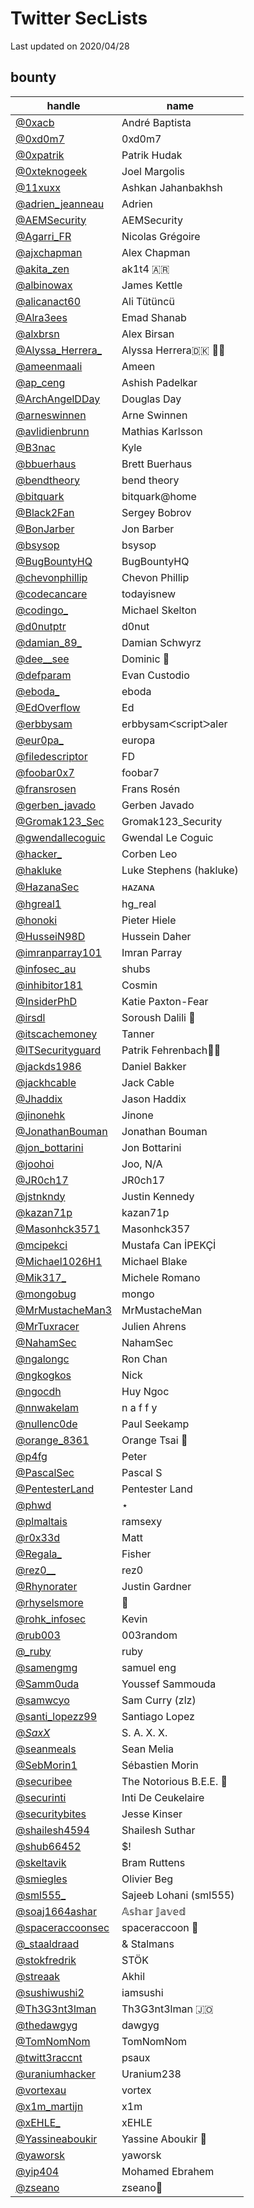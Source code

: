 # Twitter SecLists
Last updated on 2020/04/28


## bounty
| handle | name |
|--------|------|
|[@0xacb](https://twitter.com/0xacb) | André Baptista|
|[@0xd0m7](https://twitter.com/0xd0m7) | 0xd0m7|
|[@0xpatrik](https://twitter.com/0xpatrik) | Patrik Hudak|
|[@0xteknogeek](https://twitter.com/0xteknogeek) | Joel Margolis|
|[@11xuxx](https://twitter.com/11xuxx) | Ashkan Jahanbakhsh|
|[@adrien_jeanneau](https://twitter.com/adrien_jeanneau) | Adrien|
|[@AEMSecurity](https://twitter.com/AEMSecurity) | AEMSecurity|
|[@Agarri_FR](https://twitter.com/Agarri_FR) | Nicolas Grégoire|
|[@ajxchapman](https://twitter.com/ajxchapman) | Alex Chapman|
|[@akita_zen](https://twitter.com/akita_zen) | ak1t4 🇦🇷|
|[@albinowax](https://twitter.com/albinowax) | James Kettle|
|[@alicanact60](https://twitter.com/alicanact60) | Ali Tütüncü|
|[@Alra3ees](https://twitter.com/Alra3ees) | Emad Shanab|
|[@alxbrsn](https://twitter.com/alxbrsn) | Alex Birsan|
|[@Alyssa_Herrera_](https://twitter.com/Alyssa_Herrera_) | Alyssa Herrera🇩🇰 🏳️‍⚧️|
|[@ameenmaali](https://twitter.com/ameenmaali) | Ameen|
|[@ap_ceng](https://twitter.com/ap_ceng) | Ashish Padelkar|
|[@ArchAngelDDay](https://twitter.com/ArchAngelDDay) | Douglas Day|
|[@arneswinnen](https://twitter.com/arneswinnen) | Arne Swinnen|
|[@avlidienbrunn](https://twitter.com/avlidienbrunn) | ­Mathias Karlsson|
|[@B3nac](https://twitter.com/B3nac) | Kyle|
|[@bbuerhaus](https://twitter.com/bbuerhaus) | Brett Buerhaus|
|[@bendtheory](https://twitter.com/bendtheory) | bend theory|
|[@bitquark](https://twitter.com/bitquark) | bitquark@home|
|[@Black2Fan](https://twitter.com/Black2Fan) | Sergey Bobrov|
|[@BonJarber](https://twitter.com/BonJarber) | Jon Barber|
|[@bsysop](https://twitter.com/bsysop) | bsysop|
|[@BugBountyHQ](https://twitter.com/BugBountyHQ) | BugBountyHQ|
|[@chevonphillip](https://twitter.com/chevonphillip) | Chevon Phillip|
|[@codecancare](https://twitter.com/codecancare) | todayisnew|
|[@codingo_](https://twitter.com/codingo_) | Michael Skelton|
|[@d0nutptr](https://twitter.com/d0nutptr) | d0nut|
|[@damian_89_](https://twitter.com/damian_89_) | Damian Schwyrz|
|[@dee__see](https://twitter.com/dee__see) | Dominic 🐐|
|[@defparam](https://twitter.com/defparam) | Evan Custodio|
|[@eboda_](https://twitter.com/eboda_) | eboda|
|[@EdOverflow](https://twitter.com/EdOverflow) | Ed|
|[@erbbysam](https://twitter.com/erbbysam) | erbbysamᐸscriptᐳaler|
|[@eur0pa_](https://twitter.com/eur0pa_) | europa|
|[@filedescriptor](https://twitter.com/filedescriptor) | FD|
|[@foobar0x7](https://twitter.com/foobar0x7) | foobar7|
|[@fransrosen](https://twitter.com/fransrosen) | Frans Rosén|
|[@gerben_javado](https://twitter.com/gerben_javado) | Gerben Javado|
|[@Gromak123_Sec](https://twitter.com/Gromak123_Sec) | Gromak123_Security|
|[@gwendallecoguic](https://twitter.com/gwendallecoguic) | Gwendal Le Coguic|
|[@hacker_](https://twitter.com/hacker_) | Corben Leo|
|[@hakluke](https://twitter.com/hakluke) | Luke Stephens (hakluke)|
|[@HazanaSec](https://twitter.com/HazanaSec) | ʜᴀᴢᴀɴᴀ|
|[@hgreal1](https://twitter.com/hgreal1) | hg_real|
|[@honoki](https://twitter.com/honoki) | Pieter Hiele|
|[@HusseiN98D](https://twitter.com/HusseiN98D) | Hussein Daher|
|[@imranparray101](https://twitter.com/imranparray101) | Imran Parray|
|[@infosec_au](https://twitter.com/infosec_au) | shubs|
|[@inhibitor181](https://twitter.com/inhibitor181) | Cosmin|
|[@InsiderPhD](https://twitter.com/InsiderPhD) | Katie Paxton-Fear|
|[@irsdl](https://twitter.com/irsdl) | Soroush Dalili 🤖|
|[@itscachemoney](https://twitter.com/itscachemoney) | Tanner|
|[@ITSecurityguard](https://twitter.com/ITSecurityguard) | Patrik Fehrenbach🤖|
|[@jackds1986](https://twitter.com/jackds1986) | Daniel Bakker|
|[@jackhcable](https://twitter.com/jackhcable) | Jack Cable|
|[@Jhaddix](https://twitter.com/Jhaddix) | Jason Haddix|
|[@jinonehk](https://twitter.com/jinonehk) | Jinone|
|[@JonathanBouman](https://twitter.com/JonathanBouman) | Jonathan Bouman|
|[@jon_bottarini](https://twitter.com/jon_bottarini) | Jon Bottarini|
|[@joohoi](https://twitter.com/joohoi) | Joo, N/A|
|[@JR0ch17](https://twitter.com/JR0ch17) | JR0ch17|
|[@jstnkndy](https://twitter.com/jstnkndy) | Justin Kennedy|
|[@kazan71p](https://twitter.com/kazan71p) | kazan71p|
|[@Masonhck3571](https://twitter.com/Masonhck3571) | Masonhck357|
|[@mcipekci](https://twitter.com/mcipekci) | Mustafa Can İPEKÇİ|
|[@Michael1026H1](https://twitter.com/Michael1026H1) | Michael Blake|
|[@Mik317_](https://twitter.com/Mik317_) | Michele Romano|
|[@mongobug](https://twitter.com/mongobug) | mongo|
|[@MrMustacheMan3](https://twitter.com/MrMustacheMan3) | MrMustacheMan|
|[@MrTuxracer](https://twitter.com/MrTuxracer) | Julien Ahrens|
|[@NahamSec](https://twitter.com/NahamSec) | NahamSec|
|[@ngalongc](https://twitter.com/ngalongc) | Ron Chan|
|[@ngkogkos](https://twitter.com/ngkogkos) | Nick || hunt4p1zza|
|[@ngocdh](https://twitter.com/ngocdh) | Huy Ngoc|
|[@nnwakelam](https://twitter.com/nnwakelam) | n a f f y | supreme leader|
|[@nullenc0de](https://twitter.com/nullenc0de) | Paul Seekamp|
|[@orange_8361](https://twitter.com/orange_8361) | Orange Tsai  🍊|
|[@p4fg](https://twitter.com/p4fg) | Peter|
|[@PascalSec](https://twitter.com/PascalSec) | Pascal S|
|[@PentesterLand](https://twitter.com/PentesterLand) | Pentester Land|
|[@phwd](https://twitter.com/phwd) | ⋆|
|[@plmaltais](https://twitter.com/plmaltais) | ramsexy|
|[@r0x33d](https://twitter.com/r0x33d) | Matt|
|[@Regala_](https://twitter.com/Regala_) | Fisher|
|[@rez0__](https://twitter.com/rez0__) | rez0|
|[@Rhynorater](https://twitter.com/Rhynorater) | Justin Gardner|
|[@rhyselsmore](https://twitter.com/rhyselsmore) | 🥯|
|[@rohk_infosec](https://twitter.com/rohk_infosec) | Kevin|
|[@rub003](https://twitter.com/rub003) | 003random|
|[@_ruby](https://twitter.com/_ruby) | ruby|
|[@samengmg](https://twitter.com/samengmg) | samuel eng |
|[@Samm0uda](https://twitter.com/Samm0uda) | Youssef Sammouda|
|[@samwcyo](https://twitter.com/samwcyo) | Sam Curry (zlz)|
|[@santi_lopezz99](https://twitter.com/santi_lopezz99) | Santiago Lopez|
|[@_SaxX_](https://twitter.com/_SaxX_) | S. A. X. X.|
|[@seanmeals](https://twitter.com/seanmeals) | Sean Melia|
|[@SebMorin1](https://twitter.com/SebMorin1) | Sébastien Morin|
|[@securibee](https://twitter.com/securibee) | The Notorious B.E.E. 🐝|
|[@securinti](https://twitter.com/securinti) | Inti De Ceukelaire|
|[@securitybites](https://twitter.com/securitybites) | Jesse Kinser|
|[@shailesh4594](https://twitter.com/shailesh4594) | Shailesh Suthar|
|[@shub66452](https://twitter.com/shub66452) | $!|3nt_4unt3r|
|[@skeltavik](https://twitter.com/skeltavik) | Bram Ruttens|
|[@smiegles](https://twitter.com/smiegles) | Olivier Beg|
|[@sml555_](https://twitter.com/sml555_) | Sajeeb Lohani (sml555)|
|[@soaj1664ashar](https://twitter.com/soaj1664ashar) | 𝔸𝕤𝕙𝕒𝕣 𝕁𝕒𝕧𝕖𝕕|
|[@spaceraccoonsec](https://twitter.com/spaceraccoonsec) | spaceraccoon 🦝|
|[@_staaldraad](https://twitter.com/_staaldraad) | & Stalmans|
|[@stokfredrik](https://twitter.com/stokfredrik) | STÖK|
|[@streaak](https://twitter.com/streaak) | Akhil|
|[@sushiwushi2](https://twitter.com/sushiwushi2) | iamsushi|
|[@Th3G3nt3lman](https://twitter.com/Th3G3nt3lman) | Th3G3nt3lman 🇯🇴|
|[@thedawgyg](https://twitter.com/thedawgyg) | dawgyg|
|[@TomNomNom](https://twitter.com/TomNomNom) | TomNomNom|
|[@twitt3raccnt](https://twitter.com/twitt3raccnt) | psaux|
|[@uraniumhacker](https://twitter.com/uraniumhacker) | Uranium238|
|[@vortexau](https://twitter.com/vortexau) | vortex|
|[@x1m_martijn](https://twitter.com/x1m_martijn) | x1m|
|[@xEHLE_](https://twitter.com/xEHLE_) | xEHLE|
|[@Yassineaboukir](https://twitter.com/Yassineaboukir) | Yassine Aboukir 🐐|
|[@yaworsk](https://twitter.com/yaworsk) | yaworsk|
|[@yip404](https://twitter.com/yip404) | Mohamed Ebrahem|
|[@zseano](https://twitter.com/zseano) | zseano💫|


